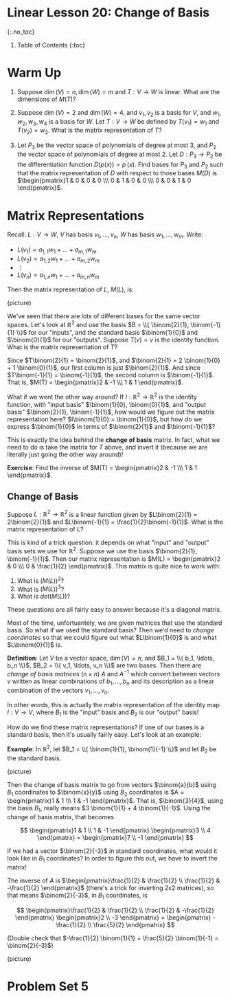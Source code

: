 # Linear Lesson 20: Change of Basis
{:.no_toc}

1. Table of Contents
{:toc}

# Warm Up

1. Suppose $\dim(V) = n, \dim(W) = m$ and $T : V \to W$ is linear. What are the dimensions of $M(T)$?

2. Suppose $\dim(V) = 2$ and $\dim(W) = 4$, and $v_1, v_2$ is a basis for $V$, and $w_1, w_2, w_3, w_4$ is a basis for $W$. Let $T : V \to W$ be defined by $T(v_1) = w_1$ and $T(v_2) = w_2$. What is the matrix representation of $T$?

3. Let $P_3$ be the vector space of polynomials of degree at most 3, and $P_2$ the vector space of polynomials of degree at most 2. Let $D : P_3 \to P_2$ be the differentiation function $D(p(x)) = p^\prime(x)$. Find bases for $P_3$ and $P_2$ such that the matrix representation of $D$ with respect to those bases $M(D)$ is $\begin{pmatrix}1 & 0 & 0 & 0 \\\ 0 & 1 & 0 & 0 \\\ 0 & 0 & 1 & 0 \end{pmatrix}$.

# Matrix Representations

Recall: $L : V \to W$, $V$ has basis $v_1, \ldots, v_n$, $W$ has basis $w_1, \ldots, w_m$. Write:

* $L(v_1) = a_{1,1} w_1 + \ldots + a_{m,1} w_m$
* $L(v_2) = a_{1,2} w_1 + \ldots + a_{m,2} w_m$
* $\vdots$
* $L(v_n) = a_{1, n} w_1 + \ldots + a_{m, n} w_m$

Then the matrix representation of $L$, $M(L)$, is:

(picture)

We've seen that there are lots of different bases for the same vector spaces. Let's look at $\mathbb{R}^2$ and use the basis $B = \\{ \binom{2}{1}, \binom{-1}{1} \\}$ for our "inputs", and the standard basis $\binom{1}{0}$ and $\binom{0}{1}$ for our "outputs". Suppose $T(v) = v$ is the identity function. What is the matrix representation of $T$?

Since $T\binom{2}{1} = \binom{2}{1}$, and $\binom{2}{1} = 2 \binom{1}{0} + 1 \binom{0}{1}$, our first column is just $\binom{2}{1}$. And since $T\binom{-1}{1} = \binom{-1}{1}$, the second column is $\binom{-1}{1}$. That is, $M(T) = \begin{pmatrix}2 & -1 \\\ 1 & 1 \end{pmatrix}$.

What if we went the other way around? If $I : \mathbb{R}^2 \to \mathbb{R}^2$ is the identity function, with "input basis" $\binom{1}{0}, \binom{0}{1}$, and "output basis" $\binom{2}{1}, \binom{-1}{1}$, how would we figure out the matrix representation here? $I\binom{1}{0} = \binom{1}{0}$, but how do we express $\binom{1}{0}$ in terms of $\binom{2}{1}$ and $\binom{-1}{1}$?

This is exactly the idea behind the **change of basis** matrix. In fact, what we need to do is take the matrix for $T$ above, and invert it (because we are literally just going the other way around)! 

**Exercise**: Find the inverse of $M(T) = \begin{pmatrix}2 & -1 \\\ 1 & 1 \end{pmatrix}$.

## Change of Basis

Suppose $L : \mathbb{R}^2 \to \mathbb{R}^2$ is a linear function given by $L\binom{2}{1} = 2\binom{2}{1}$ and $L\binom{-1}{1} = \frac{1}{2}\binom{-1}{1}$. What is the matrix representation of $L$?

This is kind of a trick question: it depends on what "input" and "output" basis sets we use for $\mathbb{R}^2$. Suppose we use the basis $\binom{2}{1}, \binom{-1}{1}$. Then our matrix representation is $M(L) = \begin{pmatrix}2 & 0 \\\ 0 & \frac{1}{2} \end{pmatrix}$. This matrix is quite nice to work with:

1. What is $(M(L))^2$?
2. What is $(M(L))^3$?
3. What is $det(M(L))$?

These questions are all fairly easy to answer because it's a diagonal matrix.

Most of the time, unfortuantely, we are given matrices that use the standard basis. So what if we used the standard basis? Then we'd need to *change coordinates* so that we could figure out what $L\binom{1}{0}$ is and what $L\binom{0}{1}$ is.

**Definition**: Let $V$ be a vector space, $\dim(V) = n$, and $B_1 = \\{ b_1, \ldots, b_n \\}$, $B_2 = \\{ v_1, \ldots, v_n \\}$ are two bases. Then there are *change of basis matrices* ($n \times n$) $A$ and $A^{-1}$ which convert between vectors $v$ written as linear combinations of $b_1, \ldots, b_n$ and its description as a linear combination of the vectors $v_1, \ldots, v_n$.

In other words, this is actually the matrix representation of the identity map $I : V \to V$, where $B_1$ is the "input" basis and $B_2$ is our "output" basis!

How do we find these matrix representations? If one of our bases is a standard basis, then it's usually fairly easy. Let's look at an example:

**Example**: In $\mathbb{R}^2$, let $B_1 = \\{ \binom{1}{1}, \binom{1}{-1} \\}$ and let $B_2$ be the standard basis. 

(picture)

Then the change of basis matrix to go from vectors $\binom{a}{b}$ using $B_1$ coordinates to $\binom{x}{y}$ using $B_2$ coordinates is $A = \begin{pmatrix}1 & 1 \\\ 1 & -1 \end{pmatrix}$. That is, $\binom{3}{4}$, using the basis $B_1$, really means $3 \binom{1}{1} + 4 \binom{1}{-1}$. Using the change of basis matrix, that becomes

$$
\begin{pmatrix}1 & 1 \\ 1 & -1 \end{pmatrix} \begin{pmatrix}3 \\ 4 \end{pmatrx} = \begin{pmatrix}7 \\ -1 \end{pmatrix}
$$

If we had a vector $\binom{2}{-3}$ in standard coordinates, what would it look like in $B_1$ coordinates? In order to figure this out, we have to invert the matrix!

The inverse of $A$ is $\begin{pmatrix}\frac{1}{2} & \frac{1}{2} \\ \frac{1}{2} & -\frac{1}{2} \end{pmatrix}$ (there's a trick for inverting 2x2 matrices), so that means $\binom{2}{-3}$, in $B_1$ coordinates, is

$$
\begin{pmatrix}\frac{1}{2} & \frac{1}{2} \\ \frac{1}{2} & -\frac{1}{2} \end{pmatrix} \begin{pmatrix}2 \\ -3 \end{pmatrix} = \begin{pmatrix} -\frac{1}{2} \\ \frac{5}{2} \end{pmatrix}
$$

(Double check that $-\frac{1}{2} \binom{1}{1} + \frac{5}{2} \binom{1}{-1} = \binom{2}{-3}$)

(picture)

# Problem Set 5
